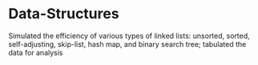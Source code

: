 # Data-Structures

Simulated the efficiency of various types of linked lists: unsorted, sorted, self-adjusting, skip-list, hash map, and binary search tree; tabulated the data for analysis
